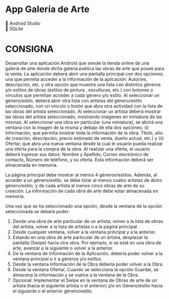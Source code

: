 # App Galería de Arte
:blossom: Android Studio <br>
:blossom: SQLite

   <h1>CONSIGNA</h1>
    <p>Desarrollar una aplicación Android que simule la tienda online de una galería de arte donde dicha galería publica las obras de arte que posee para la venta. La aplicación deberá abrir una pantalla principal
      con dos opciones: una que permita acceder a la información de la aplicación: Autor/es, descripción, etc. y otra opción que muestre una lista con distintos géneros y/o estilos de obras (estilos de pintura
      , esculturas, etc.) con botones o vínculos que permitan acceder a cada género y/o estilo. Al seleccionar un género/estilo, deberá abrir otra lista con artistas del género/estilo seleccionado, 
      con un vínculo o botón que abra otra actividad con la lista de las obras del artista seleccionado. Al seleccionar un artista deberá mostrar las obras del artista seleccionado, mostrando imágenes 
      en miniatura de las mismas. Al seleccionar una obra en particular (una miniatura), se abrirá una ventana con la imagen de la misma y debajo de ella dos opciones: (i) Información, que permita mostrar 
      toda la información de la obra: Título, año de creación, descripción, precio estimado de venta, dueño actual, etc.) y (ii) Ofertar, que abra una nueva ventana desde la cual el usuario pueda realizar
      una oferta para la compra de la obra. Al realizar una oferta, el usuario deberá ingresar sus datos: Nombre y Apellido, Correo electrónico de contacto, Número de teléfono, y su oferta. Esta información
      deberá ser almacenada en memoria.
    
La página principal debe mostrar al menos 4 géneros/estilos. Además, al acceder a un género/estilo, 
se debe listar al menos cuatro artistas de dicho género/estilo, y de cada artista al menos cinco obras de arte de su creación. La información de cada obra de arte debe estar almacenada en memoria.
    
  <p>Una vez que se ha seleccionado una opción, desde la ventana de la opción seleccionada se deberá poder:</p>
    <ol>
        <li>Desde una obra de arte particular de un artista, volver a la lista de obras del artista, volver a la lista de artistas o a la página principal.</li>
        <li>Desde cualquier ventana, volver a la ventana principal y a la anterior.</li>
        <li>Estando en una obra de arte particular de un artista, desplazar la pantalla (Swipe) hacia otra obra. Por ejemplo, si se está en una obra de arte, avanzar a la siguiente o volver a la anterior.</li>
        <li>De la ventana de Información de la Aplicación, debería poder volver a la ventana principal o ir a géneros y/o estilos.</li>
        <li>Desde la ventana Información de la Obra debería poder volver a la Obra.</li>
        <li>Desde la ventana Ofertar, Cuando se selecciona la opción Guardar, se almacena la información y se vuelve a la ventana de la Obra.</li>
        <li>Opcional: Implementar el Swipe en la ventana de Obras de arte de un artista (hacia el siguiente artista o el anterior) y/o en Género/estilo hacia el siguiente o el anterior género/estilo.</li>
    </ol>
    </p>
